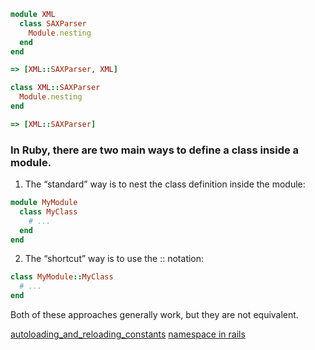 ```ruby
module XML
  class SAXParser
    Module.nesting
  end
end

=> [XML::SAXParser, XML]

class XML::SAXParser
  Module.nesting
end

=> [XML::SAXParser]
```

### In Ruby, there are two main ways to define a class inside a module.
1. The “standard” way is to nest the class definition inside the module:

```ruby
module MyModule
  class MyClass
    # ...
  end
end
```
2. The “shortcut” way is to use the :: notation:

```ruby
class MyModule::MyClass
  # ...
end
```

Both of these approaches generally work, but they are not equivalent.


[autoloading_and_reloading_constants](https://guides.rubyonrails.org/v4.2.2/autoloading_and_reloading_constants.html)
[namespace in rails](https://randycoulman.com/blog/2014/12/09/namespaced-classes-in-rails/)

